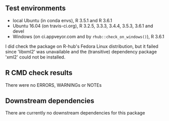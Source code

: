 ## Test environments
* local Ubuntu (in conda envs), R 3.5.1 and R 3.6.1
* Ubuntu 16.04 (on travis-ci.org), R 3.2.5, 3.3.3, 3.4.4, 3.5.3, 3.6.1 and devel
* Windows (on ci.appveyor.com and by `rhub::check_on_windows()`), R 3.6.1

I did check the package on R-hub's Fedora Linux distribution, but it failed
since 'libxml2' was unavailable and the (transitive) dependency package 'xml2'
could not be installed.

## R CMD check results
There were no ERRORS, WARNINGs or NOTEs

## Downstream dependencies
There are currently no downstream dependencies for this package
